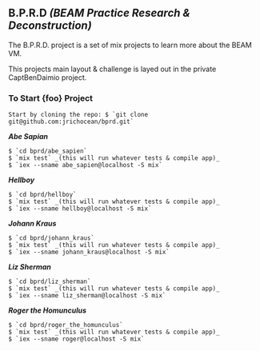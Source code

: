 B.P.R.D
_(BEAM Practice Research & Deconstruction)_
---

The B.P.R.D. project is a set of mix projects to learn more about the BEAM VM.

This projects main layout & challenge is layed out in the private CaptBenDaimio project.

### To Start {foo} Project
	Start by cloning the repo: $ `git clone git@github.com:jrichocean/bprd.git`

*__Abe Sapian__*

	$ `cd bprd/abe_sapien`
	$ `mix test` _(this will run whatever tests & compile app)_
	$ `iex --sname abe_sapien@localhost -S mix`

*__Hellboy__*

	$ `cd bprd/hellboy`
	$ `mix test` _(this will run whatever tests & compile app)_
	$ `iex --sname hellboy@localhost -S mix`

*__Johann Kraus__*

	$ `cd bprd/johann_kraus`
	$ `mix test` _(this will run whatever tests & compile app)_
	$ `iex --sname johann_kraus@localhost -S mix`

*__Liz Sherman__*

	$ `cd bprd/liz_sherman`
	$ `mix test` _(this will run whatever tests & compile app)_
	$ `iex --sname liz_sherman@localhost -S mix`

*__Roger the Homunculus__*

	$ `cd bprd/roger_the_homunculus`
	$ `mix test` _(this will run whatever tests & compile app)_
	$ `iex --sname roger@localhost -S mix`
